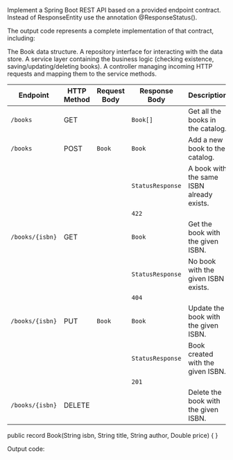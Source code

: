Implement a Spring Boot REST API based on a provided endpoint contract. Instead of ResponseEntity use the annotation @ResponseStatus().

The output code represents a complete implementation of that contract, including:

The Book data structure.
A repository interface for interacting with the data store.
A service layer containing the business logic (checking existence, saving/updating/deleting books).
A controller managing incoming HTTP requests and mapping them to the service methods.

| Endpoint             | HTTP Method | Request Body | Response Body      | Description                                                  |
|----------------------|-------------|--------------|--------------------|--------------------------------------------------------------|
| `/books`             | GET         |              | `Book[]`           | Get all the books in the catalog.                            |
| `/books`             | POST        | `Book`       | `Book`             | Add a new book to the catalog.                               |
|                      |             |              | `StatusResponse`   | A book with the same ISBN already exists.                    |
|                      |             |              | `422`              |                                                              |
| `/books/{isbn}`      | GET         |              | `Book`             | Get the book with the given ISBN.                            |
|                      |             |              | `StatusResponse`   | No book with the given ISBN exists.                          |
|                      |             |              | `404`              |                                                              |
| `/books/{isbn}`      | PUT         | `Book`       | `Book`             | Update the book with the given ISBN.                         |
|                      |             |              | `StatusResponse`   | Book created with the given ISBN.                            |
|                      |             |              | `201`              |                                                              |
| `/books/{isbn}`      | DELETE      |              |                    | Delete the book with the given ISBN.                         |

public record Book(String isbn,
String title,
String author,
Double price) {
}

Output code: